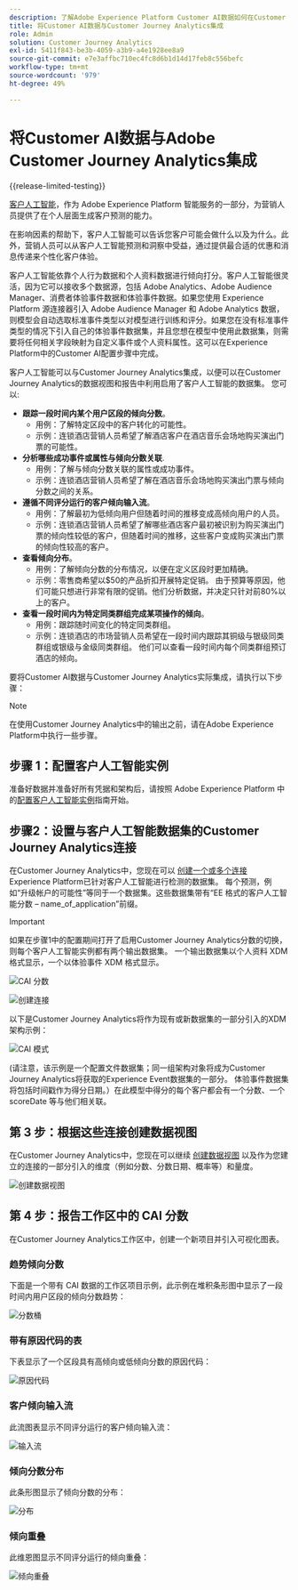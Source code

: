 ```yaml
---
description: 了解Adobe Experience Platform Customer AI数据如何在Customer Journey Analytics中与工作区集成。
title: 将Customer AI数据与Customer Journey Analytics集成
role: Admin
solution: Customer Journey Analytics
exl-id: 5411f843-be3b-4059-a3b9-a4e1928ee8a9
source-git-commit: e7e3affbc710ec4fc8d6b1d14d17feb8c556befc
workflow-type: tm+mt
source-wordcount: '979'
ht-degree: 49%

---
```


# 将Customer AI数据与Adobe Customer Journey Analytics集成

{{release-limited-testing}}

[客户人工智能](https://experienceleague.adobe.com/docs/experience-platform/intelligent-services/customer-ai/overview.html?lang=zh-Hans)，作为 Adobe Experience Platform 智能服务的一部分，为营销人员提供了在个人层面生成客户预测的能力。

在影响因素的帮助下，客户人工智能可以告诉您客户可能会做什么以及为什么。此外，营销人员可以从客户人工智能预测和洞察中受益，通过提供最合适的优惠和消息传递来个性化客户体验。

客户人工智能依靠个人行为数据和个人资料数据进行倾向打分。客户人工智能很灵活，因为它可以接收多个数据源，包括 Adobe Analytics、Adobe Audience Manager、消费者体验事件数据和体验事件数据。如果您使用 Experience Platform 源连接器引入 Adobe Audience Manager 和 Adobe Analytics 数据，则模型会自动选取标准事件类型以对模型进行训练和评分。如果您在没有标准事件类型的情况下引入自己的体验事件数据集，并且您想在模型中使用此数据集，则需要将任何相关字段映射为自定义事件或个人资料属性。这可以在Experience Platform中的Customer AI配置步骤中完成。

客户人工智能可以与Customer Journey Analytics集成，以便可以在Customer Journey Analytics的数据视图和报告中利用启用了客户人工智能的数据集。 您可以:

* **跟踪一段时间内某个用户区段的倾向分数**。
   * 用例：了解特定区段中的客户转化的可能性。
   * 示例：连锁酒店营销人员希望了解酒店客户在酒店音乐会场地购买演出门票的可能性。
* **分析哪些成功事件或属性与倾向分数关联**.
   * 用例：了解与倾向分数关联的属性或成功事件。
   * 示例：连锁酒店营销人员希望了解在酒店音乐会场地购买演出门票与倾向分数之间的关系。
* **遵循不同评分运行的客户倾向输入流**。
   * 用例：了解最初为低倾向用户但随着时间的推移变成高倾向用户的人员。
   * 示例：连锁酒店营销人员希望了解哪些酒店客户最初被识别为购买演出门票的倾向性较低的客户，但随着时间的推移，这些客户变成购买演出门票的倾向性较高的客户。
* **查看倾向分布**。
   * 用例：了解倾向分数的分布情况，以便在定义区段时更加精确。
   * 示例：零售商希望以$50的产品折扣开展特定促销。 由于预算等原因，他们可能只想进行非常有限的促销。他们分析数据，并决定只针对前80%以上的客户。
* **查看一段时间内为特定同类群组完成某项操作的倾向**。
   * 用例：跟踪随时间变化的特定同类群组。
   * 示例：连锁酒店的市场营销人员希望在一段时间内跟踪其铜级与银级同类群组或银级与金级同类群组。 他们可以查看一段时间内每个同类群组预订酒店的倾向。

要将Customer AI数据与Customer Journey Analytics实际集成，请执行以下步骤：

>[!NOTE]
>
>在使用Customer Journey Analytics中的输出之前，请在Adobe Experience Platform中执行一些步骤。


## 步骤 1：配置客户人工智能实例

准备好数据并准备好所有凭据和架构后，请按照 Adobe Experience Platform 中的[配置客户人工智能实例](https://experienceleague.adobe.com/docs/experience-platform/intelligent-services/customer-ai/user-guide/configure.html?lang=zh-Hans)指南开始。

## 步骤2：设置与客户人工智能数据集的Customer Journey Analytics连接

在Customer Journey Analytics中，您现在可以 [创建一个或多个连接](/help/connections/create-connection.md) Experience Platform已针对客户人工智能进行检测的数据集。 每个预测，例如“升级帐户的可能性”等同于一个数据集。这些数据集带有“EE 格式的客户人工智能分数 – name_of_application”前缀。

>[!IMPORTANT]
>
>如果在步骤1中的配置期间打开了启用Customer Journey Analytics分数的切换，则每个客户人工智能实例都有两个输出数据集。 一个输出数据集以个人资料 XDM 格式显示，一个以体验事件 XDM 格式显示。

![CAI 分数](assets/cai-scores.png)

![创建连接](assets/create-conn.png)

以下是Customer Journey Analytics将作为现有或新数据集的一部分引入的XDM架构示例：

![CAI 模式](assets/cai-schema.png)

(请注意，该示例是一个配置文件数据集；同一组架构对象将成为Customer Journey Analytics将获取的Experience Event数据集的一部分。 体验事件数据集将包括时间戳作为得分日期。）在此模型中得分的每个客户都会有一个分数、一个 scoreDate 等与他们相关联。

## 第 3 步：根据这些连接创建数据视图

在Customer Journey Analytics中，您现在可以继续 [创建数据视图](/help/data-views/create-dataview.md) 以及作为您建立的连接的一部分引入的维度（例如分数、分数日期、概率等）和量度。

![创建数据视图](assets/create-dataview.png)

## 第 4 步：报告工作区中的 CAI 分数

在Customer Journey Analytics工作区中，创建一个新项目并引入可视化图表。

### 趋势倾向分数

下面是一个带有 CAI 数据的工作区项目示例，此示例在堆积条形图中显示了一段时间内用户区段的倾向分数趋势：

![分数桶](assets/workspace-scores.png)

### 带有原因代码的表

下表显示了一个区段具有高倾向或低倾向分数的原因代码：

![原因代码](assets/reason-codes.png)

### 客户倾向输入流

此流图表显示不同评分运行的客户倾向输入流：

![输入流](assets/flow.png)

### 倾向分数分布

此条形图显示了倾向分数的分布：

![分布](assets/distribution.png)

### 倾向重叠

此维恩图显示不同评分运行的倾向重叠：

![倾向重叠](assets/venn.png)
